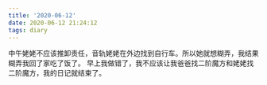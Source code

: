 ```yaml
---
title: '2020-06-12'
date: 2020-06-12 21:24:12
tags: diary
---
```

中午姥姥不应该推卸责任，音轨姥姥在外边找到自行车。所以她就想糊弄，我结果糊弄我回了家吃了饭了。
早上我做错了，我不应该让我爸爸找二阶魔方和姥姥找二阶魔方，我的日记就结束了。
